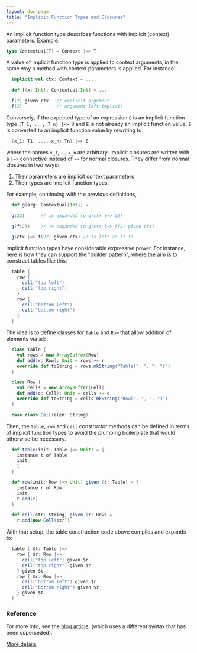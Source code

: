 ```yaml
---
layout: doc-page
title: "Implicit Function Types and Closures"
---
```


An implicit function type describes functions with implicit (context) parameters. Example:
```scala
type Contextual[T] = Context |=> T
```
A value of implicit function type is applied to context arguments, in
the same way a method with context parameters is applied. For instance:
```scala
  implicit val ctx: Context = ...

  def f(x: Int): Contextual[Int] = ...

  f(2) given ctx   // explicit argument
  f(2)             // argument left implicit
```
Conversely, if the expected type of an expression `E` is an implicit
function type `(T_1, ..., T_n) |=> U` and `E` is not already an
implicit function value, `E` is converted to an implicit function value
by rewriting to
```scala
  (x_1: T1, ..., x_n: Tn) |=> E
```
where the names `x_1`, ..., `x_n` are arbitrary. Implicit closures are written
with a `|=>` connective instead of `=>` for normal closures. They differ from normal closures in two ways:

 1. Their parameters are implicit context parameters
 2. Their types are implicit function types.

For example, continuing with the previous definitions,
```scala
  def g(arg: Contextual[Int]) = ...

  g(22)      // is expanded to g(ctx |=> 22)

  g(f(2))    // is expanded to g(ctx |=> f(2) given ctx)

  g(ctx |=> f(22) given ctx) // is left as it is
```
Implicit function types have considerable expressive power. For
instance, here is how they can support the "builder pattern", where
the aim is to construct tables like this:
```scala
  table {
    row {
      cell("top left")
      cell("top right")
    }
    row {
      cell("bottom left")
      cell("bottom right")
    }
  }
```
The idea is to define classes for `Table` and `Row` that allow
addition of elements via `add`:
```scala
  class Table {
    val rows = new ArrayBuffer[Row]
    def add(r: Row): Unit = rows += r
    override def toString = rows.mkString("Table(", ", ", ")")
  }

  class Row {
    val cells = new ArrayBuffer[Cell]
    def add(c: Cell): Unit = cells += c
    override def toString = cells.mkString("Row(", ", ", ")")
  }

  case class Cell(elem: String)
```
Then, the `table`, `row` and `cell` constructor methods can be defined
in terms of implicit function types to avoid the plumbing boilerplate
that would otherwise be necessary.
```scala
  def table(init: Table |=> Unit) = {
    instance t of Table
    init
    t
  }

  def row(init: Row |=> Unit) given (t: Table) = {
    instance r of Row
    init
    t.add(r)
  }

  def cell(str: String) given (r: Row) =
    r.add(new Cell(str))
```
With that setup, the table construction code above compiles and expands to:
```scala
  table { $t: Table |=>
    row { $r: Row |=>
      cell("top left") given $r
      cell("top right") given $r
    } given $t
    row { $r: Row |=>
      cell("bottom left") given $r
      cell("bottom right") given $r
    } given $t
  }
```
### Reference

For more info, see the [blog article](https://www.scala-lang.org/blog/2016/12/07/implicit-function-types.html),
(which uses a different syntax that has been superseded).

[More details](./implicit-function-types-spec.html)
